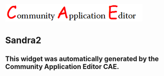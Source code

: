 ![CAE](https://github.com/patricia-cae/frontendComponent-140/blob/gh-pages/img/logo.png)  

Sandra2
===================


This widget was automatically generated by the Community Application Editor CAE.  
---------------
